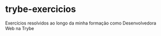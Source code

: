 # trybe-exercicios
Exercícios resolvidos ao longo da minha formação como Desenvolvedora Web na Trybe
